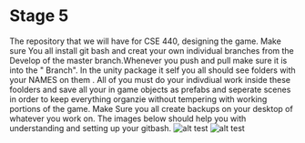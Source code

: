 # Stage 5
 The repository that we will have for CSE 440, designing the game.
Make sure You all install git bash and creat your own individual branches from the Develop of the master branch.Whenever you push and pull make sure it is into the " Branch".
In the unity package it self you all should see folders with your NAMES on them .
All of you must do your indivdiual work inside these foolders and save all your in game objects as prefabs and seperate scenes in order to keep everything organzie without tempering with working portions of the game.
Make Sure you all create backups on your desktop of whatever you work on.
The images below should help you with understanding and setting up your gitbash.
![alt test](file:///C:/Users/Zion%20Jones/Desktop/UnityPackages/Gitbash%20Steps.JPG)
![alt test](file:///C:/Users/Zion%20Jones/Desktop/UnityPackages/Gitbash%20push%20steps.JPG)
